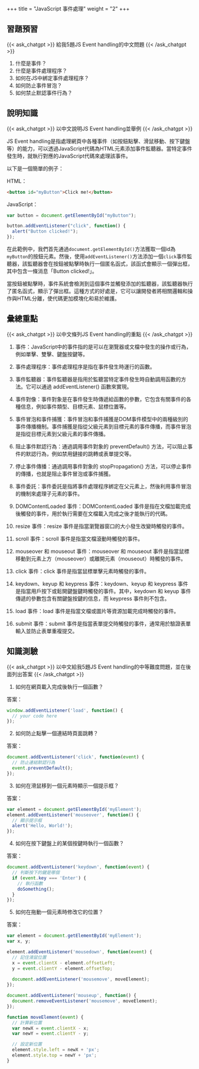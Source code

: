+++
title = "JavaScript 事件處理"
weight = "2"
+++
## 習題預習
{{< ask_chatgpt >}}
給我5題JS Event handling的中文問題
{{< /ask_chatgpt >}}



1. 什麼是事件？
2. 什麼是事件處理程序？
3. 如何在JS中綁定事件處理程序？
4. 如何防止事件冒泡？
5. 如何禁止默認事件行為？   

## 說明知識
{{< ask_chatgpt >}}
以中文說明JS Event handling並舉例
{{< /ask_chatgpt >}}



JS Event handling是指處理網頁中各種事件（如按鈕點擊、滑鼠移動、按下鍵盤等）的能力，可以透過JavaScript代碼為HTML元素添加事件監聽器。當特定事件發生時，就執行對應的JavaScript代碼來處理該事件。

以下是一個簡單的例子：

HTML：

```html
<button id="myButton">Click me!</button>
```

JavaScript：

```javascript
var button = document.getElementById("myButton");

button.addEventListener("click", function() {
  alert("Button clicked!");
});
```

在此範例中，我們首先通過`document.getElementById()`方法獲取一個id為`myButton`的按鈕元素。然後，使用`addEventListener()`方法添加一個`click`事件監聽器，該監聽器會在按鈕被點擊時執行一個匿名函式，該函式會顯示一個彈出框，其中包含一條消息「Button clicked!」。

當按鈕被點擊時，事件系統會檢測到這個事件並觸發添加的監聽器，該監聽器執行了匿名函式，顯示了彈出框。這種方式的好處是，它可以讓開發者將相關邏輯和操作與HTML分離，使代碼更加模塊化和易於維護。   

## 彙總重點
{{< ask_chatgpt >}}
以中文條列JS Event handling的重點
{{< /ask_chatgpt >}}



1. 事件：JavaScript中的事件指的是可以在瀏覽器或文檔中發生的操作或行為，例如單擊、雙擊、鍵盤按鍵等。

2. 事件處理程序：事件處理程序是指在事件發生時運行的函數。

3. 事件監聽器：事件監聽器是指用於監聽當特定事件發生時自動調用函數的方法。它可以通過 addEventListener() 函數來實現。

4. 事件對像：事件對象是在事件發生時傳遞給函數的參數，它包含有關事件的各種信息，例如事件類型、目標元素、鼠標位置等。

5. 事件冒泡和事件捕獲：事件冒泡和事件捕獲是DOM事件模型中的兩種級別的事件傳播機制。事件捕獲是指從父級元素到目標元素的事件傳播，而事件冒泡是指從目標元素到父級元素的事件傳播。

6. 阻止事件默認行為：通過調用事件對象的 preventDefault() 方法，可以阻止事件的默認行為，例如禁用鏈接的跳轉或表單提交等。

7. 停止事件傳播：通過調用事件對象的 stopPropagation() 方法，可以停止事件的傳播，也就是阻止事件冒泡或事件捕獲。

8. 事件委託：事件委託是指將事件處理程序綁定在父元素上，然後利用事件冒泡的機制來處理子元素的事件。

9. DOMContentLoaded 事件：DOMContentLoaded 事件是指在文檔加載完成後觸發的事件，用於執行需要在文檔載入完成之後才能執行的代碼。

10. resize 事件：resize 事件是指當瀏覽器窗口的大小發生改變時觸發的事件。

11. scroll 事件：scroll 事件是指當文檔滾動時觸發的事件。

12. mouseover 和 mouseout 事件：mouseover 和 mouseout 事件是指當鼠標移動到元素上方（mouseover）或離開元素（mouseout）時觸發的事件。

13. click 事件：click 事件是指當鼠標單擊元素時觸發的事件。

14. keydown、keyup 和 keypress 事件：keydown、keyup 和 keypress 事件是指當用戶按下或鬆開鍵盤鍵時觸發的事件。其中，keydown 和 keyup 事件傳遞的參數包含有關鍵盤按鍵的信息，而 keypress 事件則不包含。

15. load 事件：load 事件是指當文檔或圖片等資源加載完成時觸發的事件。

16. submit 事件：submit 事件是指當表單提交時觸發的事件，通常用於驗證表單輸入並防止表單重複提交。   

## 知識測驗
{{< ask_chatgpt >}}
以中文給我5題JS Event handling的中等難度問題，並在後面列出答案
{{< /ask_chatgpt >}}



1. 如何在網頁載入完成後執行一個函數？

答案：

```js
window.addEventListener('load', function() {
  // your code here
});
```

2. 如何防止點擊一個連結時頁面跳轉？

答案：

```js
document.addEventListener('click', function(event) {
  // 防止連結默認行為
  event.preventDefault();
});
```

3. 如何在滑鼠移到一個元素時顯示一個提示框？

答案：

```js
var element = document.getElementById('myElement');
element.addEventListener('mouseover', function() {
  // 顯示提示框
  alert('Hello, World!');
});
```

4. 如何在按下鍵盤上的某個按鍵時執行一個函數？

答案：

```js
document.addEventListener('keydown', function(event) {
  // 判斷按下的鍵是哪個
  if (event.key === 'Enter') {
    // 執行函數
    doSomething();
  }
});
```

5. 如何在拖動一個元素時修改它的位置？

答案：

```js
var element = document.getElementById('myElement');
var x, y;

element.addEventListener('mousedown', function(event) {
  // 記住滑鼠位置
  x = event.clientX - element.offsetLeft;
  y = event.clientY - element.offsetTop;
  
  document.addEventListener('mousemove', moveElement);
});

document.addEventListener('mouseup', function() {
  document.removeEventListener('mousemove', moveElement);
});

function moveElement(event) {
  // 計算新位置
  var newX = event.clientX - x;
  var newY = event.clientY - y;

  // 設定新位置
  element.style.left = newX + 'px';
  element.style.top = newY + 'px';
}
```   

